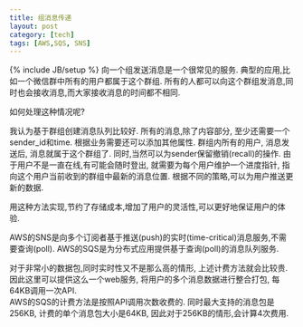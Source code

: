 ```yaml
---
title: 组消息传递
layout: post
category: [tech]
tags: [AWS,SQS, SNS]
---
```

{% include JB/setup %}
向一个组发送消息是一个很常见的服务. 典型的应用,比如一个微信群中所有的用户都属于这个群组. 所有的人都可以向这个群组发消息,同时也会接收消息,而大家接收消息的时间都不相同.  
  
如何处理这种情况呢?  

我认为基于群组创建消息队列比较好. 所有的消息,除了内容部分, 至少还需要一个sender_id和time.  根据业务需要还可以添加其他属性. 群组内所有的用户, 消息发送后, 消息就属于这个群组了. 同时,当然可以为sender保留撤销(recall)的操作.  由于用户不是一直在线,有可能会随时登出, 就需要为每个用户维护一个进度指针, 指向这个用户当前收到的群组中最新的消息位置. 根据不同的策略,可以为用户推送更新的数据. 

用这种方法实现,节约了存储成本,增加了用户的灵活性,可以更好地保证用户的体验.  


AWS的SNS是向多个订阅者基于推送(push)的实时(time-critical)消息服务,不需要查询(poll).
AWS的SQS是为分布式应用提供基于查询(poll)的消息队列服务.

对于非常小的数据包,同时实时性又不是那么高的情形, 上述计费方法就会比较贵.  因此这里可以提供这么一个web服务, 将用户的多个消息数据进行整合打包, 每64KB调用一次API.  
AWS的SQS的计费方法是按照API调用次数收费的. 同时最大支持的消息包是256KB, 计费的单个消息包大小是64KB, 因此对于256KB的情形,会计算4次费用.  



